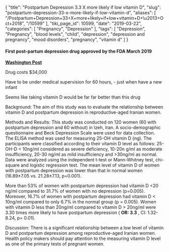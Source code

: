 {
    "title": "Postpartum Depression 3.3 X more likely if low vitamin D",
    "slug": "postpartum-depression-33-x-more-likely-if-low-vitamin-d",
    "aliases": [
        "/Postpartum+Depression+33+X+more+likely+if+low+vitamin+D+\u2013+Oct+2018",
        "/10599"
    ],
    "tiki_page_id": 10599,
    "date": "2019-03-22",
    "categories": [
        "Pregnancy",
        "Depression"
    ],
    "tags": [
        "Depression",
        "Pregnancy",
        "blood levels",
        "child",
        "depression",
        "depression and pregnancy",
        "mood disorders",
        "pregnancy",
        "vitamin d"
    ]
}


#### First post-partum depression drug approved by the FDA  March 2019

 **[Washington Post](https://www.washingtonpost.com/health/2019/03/19/first-drug-specifically-postpartum-depression-is-approved/?utm_term=.47b72e38d6d0&wpisrc=nl_tyh&wpmm=1)** 

Drug costs $34,000

Have to be under medical supervision for 60 hours, - just when have a new infant

Seems like taking vitamin D would be far far better than this drug

</div>

Background: The aim of this study was to evaluate the relationship between vitamin D and postpartum depression in reproductive-aged Iranian women. 

Methods and Results: This study was conducted on 120 women (60 with postpartum depression and 60 without) in Izeh, Iran. A socio-demographic questionnaire and Beck Depression Scale were used for data collection. The ELISA method was used for measuring 25-OH vitamin D (ng). The participants were classified according to their vitamin D level as follows: 25-OH-D < 10ng/ml considered as severe deficiency, 10-20n g/ml as moderate insufficiency, 20-30 ng/ml as mild insufficiency and >30ng/ml as normal. Data were analyzed using the independent t-test or Mann-Whitney test, chi-square and logistic regression test. The mean level of vitamin D of women with postpartum depression was lower than that in normal women (16.89±7.05 vs. 21.28±7.13, p=0.001). 

More than 53% of women with postpartum depression had vitamin D <20 ng/ml compared to 31.7% of women with no depression (p=0.005). Moreover, 16.7% of women with postpartum depression had vitamin D < 10ng/ml compared to only 6.7% in the normal group (p = 0.005). Women with vitamin D less than 20ng/ml compared to vitamin D > 20ng/ml were 3.30 times more likely to have postpartum depression ( **OR: 3.3** , CI: 1.32-8.24, p= 0.01). 

Discussion: There is a significant relationship between a low level of vitamin D and postpartum depression among reproductive-aged Iranian women. Health policy makers should pay attention to the measuring vitamin D level as one of the primary tests of pregnant women.